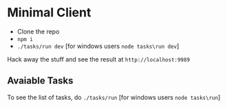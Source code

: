 # Minimal Client

- Clone the repo
- `npm i`
- `./tasks/run dev` [for windows users `node tasks\run dev`]

Hack away the stuff and see the result at `http://localhost:9989`

## Avaiable Tasks

To see the list of tasks, do `./tasks/run` [for windows users `node tasks\run`]
